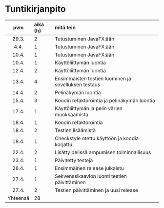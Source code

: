 # Tuntikirjanpito

| pvm | aika (h) | mitä tein  |
| :----:|:-----| :-----|
| 29.3. | 2    | Tutustuminen JavaFX:ään |
| 4.4.  | 1    | Tutustuminen JavaFX:ään |
| 10.4. | 1    | Tutustuminen JavaFX:ään |
| 10.4. | 1    | Käyttöliittymän luontia |
| 12.4. | 2    | Käyttöliittymän luontia |
| 13.4. | 4    | Ensimmäisten testien luominen ja sovelluksen testaus |
| 14.4. | 2    | Pelinäkymän luontia |
| 15.4. | 3    | Koodin refaktorointia ja pelinäkymän luontia |
| 17.4. | 1    | Käyttöliittymän ja pelin värien muokkaamista |
| 18.4. | 1    | Koodin refaktorointia |
| 18.4. | 2    | Testien lisäämistä |
| 18.4. | 1    | Checkstyle otettu käyttöön ja koodia korjattu |
| 22.4. | 2    | Lisätty pelissä ampumisen toiminnallisuus |
| 23.4. | 1    | Päivitetty testejä |
| 26.4. | 1    | Ensimmäinen release julkaistu |
| 27.4. | 1    | Sekvenssikaavion luonti testien päivittäminen |
| 27.4. | 2    | Testien päivittäminen ja uusi release |
| Yhteensä | 28    |
